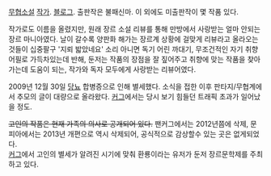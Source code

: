 [무협소설](%EB%AC%B4%ED%98%91%EC%86%8C%EC%84%A4.md)
[작가](%EC%9E%91%EA%B0%80.md). [블로그](http://enswj.egloos.com/). 출판작은 불패신마. 이
외에도 미출판작이 몇 작품 있다.

작가로도 이름을 올렸지만, 원래 장르 소설 리뷰를 통해 만방에서 사랑받는 얼마 안되는 장르 마니아였다. 날이 갈수록 양판화 해가는 장르계
상황에 걸맞게 리뷰라고 올라오는 것들이 십중팔구 '지뢰 밟았네요' 소리 아니면 독기 어린 까대기, 무조건적인 자기 취향 어필로 가득차있는데
반해, 둔저는 작품의 장점을 잘 짚어주고 취향에 맞는 작품을 찾아가는데 도움이 되는, 작가와 독자 모두에게 사랑받는 리뷰어였다.

2009년 12월 30일 [당뇨](%EB%8B%B9%EB%87%A8%EB%B3%91.md) 합병증으로 인해 별세했다. 소식을 접한 이후
판타지/무협계에서 추모의 글이 대량으로 올라왔다. [커그](%EC%BB%A4%EA%B7%B8.md)에서는 당시 보기 힘들던 트래픽
초과가 일어났을 정도.

<del>고인의 작품은 현재 가족의 의사로 공개되어 있다.</del> 팬커그에서는 2012년쯤에 삭제, 문피아에서는 2013년 개편으로 역시
삭제되어, 공식적으로 감상할수 있는 곳은 없게되었다.  
[커그](%EC%BB%A4%EA%B7%B8.md)에서 고인의 별세가 알려진 시기에 맞춰 환룡이라는 유저가 둔저 장르문학제를 주최하고
있다.

